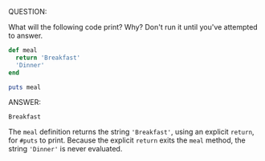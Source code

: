 QUESTION:

What will the following code print? Why? Don't run it until you've attempted to answer.

```ruby
def meal
  return 'Breakfast'
  'Dinner'
end

puts meal
```

ANSWER:

```Breakfast```

The `meal` definition returns the string `'Breakfast'`, using an explicit `return`, for `#puts` to print.
Because the explicit `return` exits the `meal` method, the string `'Dinner'` is never evaluated.
